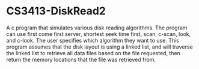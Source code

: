 # CS3413-DiskRead2
A c program that simulates various disk reading algorithms.  The program can use first come first server, shortest seek time first, scan, c-scan, look, and c-look.  The user specifies which algorithm they want to use.  This program assumes that the disk layout is using a linked list, and will traverse the linked list to retrieve all data files based on the file requested, then return the memory locations that the file was retrieved from.
